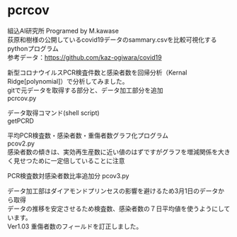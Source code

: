 # pcrcov
組込AI研究所 Programed by M.kawase  
荻原和樹様の公開しているcovid19データのsammary.csvを比較可視化するpythonプログラム  
参考データ：https://github.com/kaz-ogiwara/covid19  
  
新型コロナウイルスPCR検査件数と感染者数を回帰分析（Kernal Ridge[polynomial]）で分析してみました。  
gitで元データを取得する部分と、データ加工部分を追加  
pcrcov.py  
  
データ取得コマンド(shell script)  
getPCRD  
  
平均PCR検査数・感染者数・重傷者数グラフ化プログラム  
pcov2.py  
感染者数の傾きは、実効再生産数に近い値のはずですがグラフを増減関係を大きく見せつために一定倍していることに注意

PCR検査数対感染者数比率追加分
pcov3.py

データ加工部はダイアモンドプリンセスの影響を避けるため3月1日のデータから取得   
データの推移を安定させるため検査数、感染者数の７日平均値を使うようにしています。   
Ver1.03 重傷者数のフィールドを訂正しました。  
